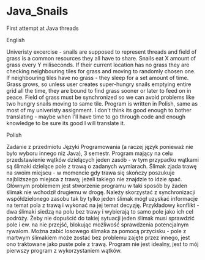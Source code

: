 # Java_Snails
First attempt at Java threads

English

Univeristy excercise - snails are supposed to represent threads and field of grass is a common resources they all have to share. Snails eat X amount of grass every Y miliseconds. If their current location has no grass they are checking neighbouring tiles for grass and moving to randomly chosen one. If neighbouring tiles have no grass - they sleep for a set amount of time. Grass grows, so unless user creates super-hungry snails emptying entire grid all the time, they are bound to find grass sooner or later to feed on in peace. Field of grass must be synchronized so we can avoid problems like two hungry snails moving to same tile. Program is written in Polish, same as most of my univeristy assignment. I don't think its good enough to bother translating - maybe when I'll have time to go through code and enough knowledge to be sure its good I will translate it.

Polish

Zadanie z przedmiotu Języki Programowania (a raczej język ponieważ nie było wyboru innego niż Java), 3 semestr.
Program mający na celu przedstawienie wątków dzielących jeden zasób - w tym przypadku wątkami są ślimaki dzielące pole z trawą o zadanych wymiarach.
Ślimak zjada trawę na swoim miejscu - w momencie gdy trawa się skończy poszukuje najbliższego miejsca z trawą; jeżeli takiego nie znajdzie to idzie spać.
Głównym problemem jest stworzenie programu w taki sposób by żaden ślimak nie wchodził drugiemu w drogę. Należy skorzystać z synchronizacji współdzielonego zasobu tak by tylko jeden ślimak mógł uzyskać informacje na temat pola z trawą i wykonać na jej temat decyzję. Przykładowy konflikt - dwa ślimaki siedzą na polu bez trawy i wybierają to samo pole jako ich cel podróży. Żeby nie dopuścić do takiej sytuacji jeden ślimak musi sprawdzić pole i ew. na nie przejść, blokując możliwość sprawdzenia potencjalnym rywalom.
Można zabić losowego ślimaka za pomocą przycisku - pole z martwym ślimakiem może zostać bez problemu zajęte przez innego, jest ono traktowane jako puste pole z trawą.
Program nie jest idealny, jest to mój pierwszy program z wykorzystaniem wątków. 
